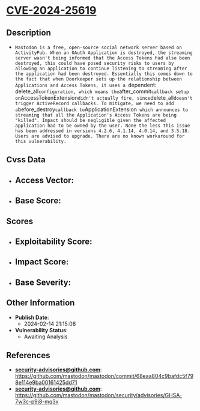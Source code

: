 
# [CVE-2024-25619](https://cve.mitre.org/cgi-bin/cvename.cgi?name=CVE-2024-25619)

## Description

- `Mastodon is a free, open-source social network server based on ActivityPub. When an OAuth Application is destroyed, the streaming server wasn't being informed that the Access Tokens had also been destroyed, this could have posed security risks to users by allowing an application to continue listening to streaming after the application had been destroyed. Essentially this comes down to the fact that when Doorkeeper sets up the relationship between Applications and Access Tokens, it uses a `dependent: delete_all` configuration, which means the `after_commit` callback setup on `AccessTokenExtension` didn't actually fire, since `delete_all` doesn't trigger ActiveRecord callbacks. To mitigate, we need to add a `before_destroy` callback to `ApplicationExtension` which announces to streaming that all the Application's Access Tokens are being "killed". Impact should be negligible given the affected application had to be owned by the user. None the less this issue has been addressed in versions 4.2.6, 4.1.14, 4.0.14, and 3.5.18. Users are advised to upgrade. There are no known workaround for this vulnerability.`

## Cvss Data

- **Access Vector**:
  - 
- **Base Score**:
  - 

## Scores

- **Exploitability Score**:
  - 
- **Impact Score**:
  - 
- **Base Severity**:
  - 

## Other Information

- **Publish Date**:
  - 2024-02-14 21:15:08
- **Vulnerability Status**:
  - Awaiting Analysis

## References

- **security-advisories@github.com**: https://github.com/mastodon/mastodon/commit/68eaa804c9bafdc5f798e114e9ba00161425dd71
- **security-advisories@github.com**: https://github.com/mastodon/mastodon/security/advisories/GHSA-7w3c-p9j8-mq3x

